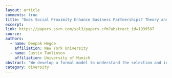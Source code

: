```yaml
---
layout: article
comments: true
title: "Does Social Proximity Enhance Business Partnerships? Theory and Evidence from Ethnicity's Role in U.S. Venture Capital"
excerpt: 
link: https://papers.ssrn.com/sol3/papers.cfm?abstract_id=1939587
source: 
authors:
  - name: Deepak Hegde
    affiliation: New York University
  - name: Justin Tumlinson
    affiliation: University of Munich
abstract: "We develop a formal model to understand the selection and influence effects of social proximity (homophily) between business partners. Consistent with the model’s predictions, we find that U.S. venture capitalists (VCs) are more likely to select start-ups with coethnic executives for investment, particularly when the probability of the start-up’s success appears low. Ethnic proximity between VCs and the start-ups they invest in is positively related to performance, measured by the probability of the companies’ successful exit through acquisitions and initial public offerings (IPOs) and net income after IPO. Two-stage regression estimates suggest that these positive performance outcomes are largely due to influence, that is, superior communication and coordination between coethnic VCs and start-up executives after the investment. To the extent that VCs expect to work better with coethnic start-ups, they invest in coethnic ventures that are of lower observable quality than noncoethnic ventures."
category: diversity
---
```

